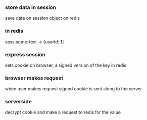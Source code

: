 ### store data in session

save data on session object on redis

### in redis

sess:some-text -> {userId: 1}

### express session

sets cookie on browser, a signed version of the key in redis

### browser makes request

when user makes request signed cookie is sent along to the server

### serverside

decrypt cookie and make a request to redis for the value
